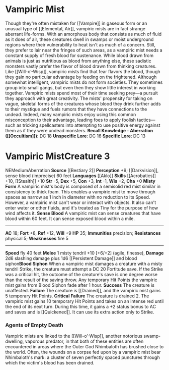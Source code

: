 ﻿---
ac: '18'
alignment: NE
all_resistance: null
burrow_speed: null
charisma: '+0'
climb_speed: null
constitution: '+3'
creature_ability:
- Blood Siphon
- Misty Form
- Sense Blood
creature_family: null
description: "Though they're often mistaken for [[DATABASE/monsterfamily/Vampire|vampires]]\
  \ in gaseous form or an unusual type of [[DATABASE/monsterfamily/Elemental, Air|air\
  \ elemental]] , vampiric mists are in fact strange aberrant life-forms. With an\
  \ amorphous body that consists as much of fluid as it does of air, these creatures\
  \ dwell in swamps or moist underground regions where their vulnerability to heat\
  \ isn't as much of a concern. Still, they prefer to lair near the fringes of such\
  \ areas, as a vampiric mist needs a constant supply of fresh blood for sustenance.\
  \ While blood drawn from animals is just as nutritious as blood from anything else,\
  \ these sadistic monsters vastly prefer the flavor of blood drawn from thinking\
  \ creatures. Like [[DATABASE/monster/Will-o\u2019-Wisp|will-o'-wisps]] , vampiric\
  \ mists find that fear flavors the blood, though they gain no particular advantage\
  \ by feeding on the frightened.<br/><br/> Although somewhat intelligent, vampiric\
  \ mists do not form societies. They sometimes group into small gangs, but even then\
  \ they show little interest in working together. Vampiric mists spend most of their\
  \ time seeking prey\u2014a pursuit they approach with great creativity. The mists'\
  \ propensity for taking on vague, skeletal forms of the creatures whose blood they\
  \ drink further adds to their mystique and fuels rumors that they have connections\
  \ to the undead. Indeed, many vampiric mists enjoy using this common misconception\
  \ to their advantage, leading foes to apply foolish tactics\u2014such as tricking\
  \ spellcasters into attempting to use positive energy against them as if they were\
  \ undead monsters.<br/><br/><b><u>Recall Knowledge - Aberration</u> ( [[DATABASE/skill/Occultism|Occultism]]\
  \ )</b>: DC 18<br/><b><u>Unspecific Lore</u></b>: DC 16<br/><b><u>Specific Lore</u></b>:\
  \ DC 13"
dexterity: '+5'
element: null
fly_speed: '40'
fortitude: '+8'
hardness: null
hp: '35'
id: '845'
immunity:
- precision
intelligence: '-1'
land_speed: null
language:
- '[[DATABASE/language/Aklo|Aklo]]'
level: '3'
max_speed: '40'
name: Vampiric Mist
perception: '+9'
rarity: Common
reflex: '+12'
resistance:
- physical 5
rus_type_level: null
school: null
sense:
- '[[DATABASE/monsterability/Darkvision|darkvision]]'
- sense blood (imprecise) 60 feet
size: Medium
skill:
- '[[DATABASE/skill/Acrobatics|Acrobatics]] +10'
- '[[DATABASE/skill/Stealth|Stealth]] +10'
source: '[[DATABASE/source/Bestiary 2|Bestiary 2]]'
speed:
- fly 40 feet
spell: null
strength: '-5'
strength_req: '-5'
strongest_save:
- Reflex
swim_speed: null
trait:
- '[[DATABASE/trait/Aberration|Aberration]]'
type: Creature
vision: Darkvision
weakest_save:
- Fortitude
weakness:
- fire 5
will: '+9'
wisdom: '+2'

---
# Vampiric Mist

Though they're often mistaken for [[Vampire]] in gaseous form or an unusual type of [[Elemental, Air]], vampiric mists are in fact strange aberrant life-forms. With an amorphous body that consists as much of fluid as it does of air, these creatures dwell in swamps or moist underground regions where their vulnerability to heat isn't as much of a concern. Still, they prefer to lair near the fringes of such areas, as a vampiric mist needs a constant supply of fresh blood for sustenance. While blood drawn from animals is just as nutritious as blood from anything else, these sadistic monsters vastly prefer the flavor of blood drawn from thinking creatures. Like [[Will-o’-Wisp]], vampiric mists find that fear flavors the blood, though they gain no particular advantage by feeding on the frightened.
 Although somewhat intelligent, vampiric mists do not form societies. They sometimes group into small gangs, but even then they show little interest in working together. Vampiric mists spend most of their time seeking prey—a pursuit they approach with great creativity. The mists' propensity for taking on vague, skeletal forms of the creatures whose blood they drink further adds to their mystique and fuels rumors that they have connections to the undead. Indeed, many vampiric mists enjoy using this common misconception to their advantage, leading foes to apply foolish tactics—such as tricking spellcasters into attempting to use positive energy against them as if they were undead monsters.
**Recall Knowledge - Aberration ([[Occultism]])**: DC 18
**Unspecific Lore**: DC 16
**Specific Lore**: DC 13

# Vampiric Mist<span class="item-type">Creature 3</span>

<span class="trait-alignment item-trait">NE</span><span class="trait-size item-trait">Medium</span><span class="item-trait">Aberration</span>
**Source** [[Bestiary 2]] 
**Perception** +9; [[Darkvision]], sense blood (imprecise) 60 feet
**Languages** [[Aklo]]
**Skills** [[Acrobatics]] +10, [[Stealth]] +10
**Str** -5, **Dex** +5, **Con** +3, **Int** -1, **Wis** +2, **Cha** +0
**Misty Form** A vampiric mist's body is composed of a semisolid red mist similar in consistency to thick foam. This enables a vampiric mist to move through spaces as narrow as 1 inch in diameter with no reduction to its Speed. However, a vampiric mist can't wear or interact with objects. It also can't enter water or other fluids, and it's treated as Tiny for the purpose of how wind affects it.
**Sense Blood** A vampiric mist can sense creatures that have blood within 60 feet. It can sense exposed blood within a mile.

---
**AC** 18; **Fort** +8, **Ref** +12, **Will** +9
**HP** 35; **Immunities** precision; **Resistances** physical 5; **Weaknesses** fire 5

---
**Speed** fly 40 feet
<span class="in-box-ability">**Melee** <span class="action-icon">1</span> misty tendril +10 [+6/+2] (agile, finesse), **Damage** 2d6 slashing damage plus 1d6 [[Persistent Damage]] and blood siphon</span><span class="in-box-ability">**Blood Siphon** When a vampiric mist damages a creature with a misty tendril Strike, the creature must attempt a DC 20 Fortitude save. If the Strike was a critical hit, the outcome of the creature's save is one degree worse than the result of the saving throw. Any temporary Hit Points the vampiric mist gains from Blood Siphon fade after 1 hour. 
**Success** The creature is unaffected. 
**Failure** The creature is [[Drained]], and the vampiric mist gains 5 temporary Hit Points. 
**Critical Failure** The creature is drained 2. The vampiric mist gains 10 temporary Hit Points and takes on an intense red until the end of its next turn. During this time, it gains a +2 status bonus to AC and saves and is [[Quickened]]. It can use its extra action only to Strike.</span>

###  Agents of Empty Death

Vampiric mists are linked to the [[Will-o’-Wisp]], another notorious swamp-dwelling, vaporous predator, in that both of these entities are often encountered in areas where the Outer God Nhimbaloth has brushed close to the world. Often, the wounds on a corpse fed upon by a vampiric mist bear Nhimbaloth's mark: a cluster of seven perfectly spaced punctures through which the victim's blood has been drained.